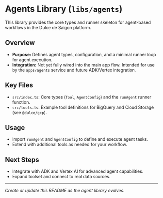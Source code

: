 # Agents Library (`libs/agents`)

This library provides the core types and runner skeleton for agent-based workflows in the Dulce de Saigon platform.

## Overview

- **Purpose:** Defines agent types, configuration, and a minimal runner loop for agent execution.
- **Integration:** Not yet fully wired into the main app flow. Intended for use by the `apps/agents` service and future ADK/Vertex integration.

## Key Files

- `src/index.ts`: Core types (`Tool`, `AgentConfig`) and the `runAgent` runner function.
- `src/tools.ts`: Example tool definitions for BigQuery and Cloud Storage (see `@dulce/gcp`).

## Usage

- Import `runAgent` and `AgentConfig` to define and execute agent tasks.
- Extend with additional tools as needed for your workflow.

## Next Steps

- Integrate with ADK and Vertex AI for advanced agent capabilities.
- Expand toolset and connect to real data sources.

---
*Create or update this README as the agent library evolves.*
